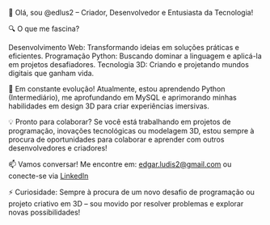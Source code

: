 🚀 Olá, sou @edlus2 – Criador, Desenvolvedor e Entusiasta da Tecnologia!

🔍 O que me fascina?

Desenvolvimento Web: Transformando ideias em soluções práticas e eficientes.
Programação Python: Buscando dominar a linguagem e aplicá-la em projetos desafiadores.
Tecnologia 3D: Criando e projetando mundos digitais que ganham vida.

🌱 Em constante evolução!
Atualmente, estou aprendendo Python (Intermediário), me aprofundando em MySQL e aprimorando minhas habilidades em design 3D para criar experiências imersivas.

💡 Pronto para colaborar?
Se você está trabalhando em projetos de programação, inovações tecnológicas ou modelagem 3D, estou sempre à procura de oportunidades para colaborar e aprender com outros desenvolvedores e criadores!

📫 Vamos conversar!
Me encontre em: edgar.ludis2@gmail.com ou conecte-se via [LinkedIn]([LinkedIn](https://www.linkedin.com/in/edlus2)
)

⚡ Curiosidade: Sempre à procura de um novo desafio de programação ou projeto criativo em 3D – sou movido por resolver problemas e explorar novas possibilidades!


<!---
edlus2/edlus2 is a ✨ special ✨ repository because its `README.md` (this file) appears on your GitHub profile.
You can click the Preview link to take a look at your changes.
--->
